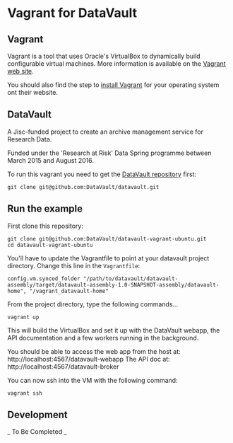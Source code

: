 # Vagrant for DataVault

## Vagrant

Vagrant is a tool that uses Oracle's VirtualBox to dynamically build configurable virtual machines. More information is available on the [Vagrant web site](http://www.vagrantup.com).

You should also find the step to [install Vagrant](https://www.vagrantup.com/docs/installation/) for your operating system ont their website.


## DataVault


A Jisc-funded project to create an archive management service for Research Data.  

Funded under the 'Research at Risk' Data Spring programme between March 2015 and August 2016.

To run this vagrant you need to get the [DataVault repository](https://github.com/DataVault/datavault) first:


```shell
git clone git@github.com:DataVault/datavault.git
```

## Run the example

First clone this repository:

```shell
git clone git@github.com:DataVault/datavault-vagrant-ubuntu.git
cd datavault-vagrant-ubuntu
```

You'll have to update the Vagrantfile to point at your datavault project directory.
Change this line in the `Vagrantfile`:


```
config.vm.synced_folder "/path/to/datavault/datavault-assembly/target/datavault-assembly-1.0-SNAPSHOT-assembly/datavault-home", "/vagrant_datavault-home"
```

From the project directory, type the following commands...


```shell
vagrant up
```

This will build the VirtualBox and set it up with the DataVault webapp, the API documentation and a few workers running in the background.

You should be able to access the web app from the host at: http://localhost:4567/datavault-webapp
The API doc at: http://localhost:4567/datavault-broker

You can now ssh into the VM with the following command:


```shell
vagrant ssh
```

## Development

_ To Be Completed _
